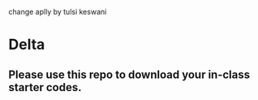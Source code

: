 change aplly by tulsi keswani

# Delta

## Please use this repo to download your in-class starter codes.
